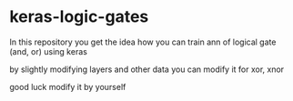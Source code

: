# keras-logic-gates

In this repository you get the idea how you can train ann of logical gate (and, or) using keras

by slightly modifying layers and other data you can modify it for xor, xnor 

good luck modify it by yourself
